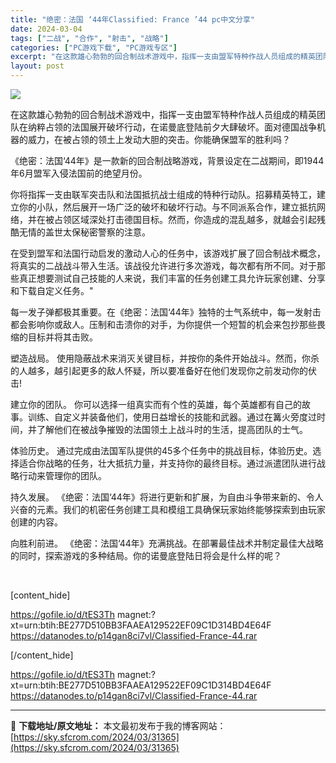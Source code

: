 ```yaml
---
title: "绝密：法国 ‘44年Classified: France ’44 pc中文分享"
date: 2024-03-04
tags: ["二战", "合作", "射击", "战略"]
categories: ["PC游戏下载", "PC游戏专区"]
excerpt: "在这款雄心勃勃的回合制战术游戏中，指挥一支由盟军特种作战人员组成的精英团队在纳粹占领的法国展开破坏行动，在诺曼底登陆前夕大肆破坏。面对德国战争机器的威力，在被占领的领土上发动大胆的突击。你能确保盟军的胜利吗？ 《绝密：法国‘44年》是一款新的回合制战略游戏，背景设定在二战期间，即1944年6月盟军入&hellip;"
layout: post
---
```


<img class="aligncenter" src="https://cdn.akamai.steamstatic.com/steam/apps/2085370/header_schinese.jpg?t=1709310113" />

在这款雄心勃勃的回合制战术游戏中，指挥一支由盟军特种作战人员组成的精英团队在纳粹占领的法国展开破坏行动，在诺曼底登陆前夕大肆破坏。面对德国战争机器的威力，在被占领的领土上发动大胆的突击。你能确保盟军的胜利吗？

《绝密：法国‘44年》是一款新的回合制战略游戏，背景设定在二战期间，即1944年6月盟军入侵法国前的绝望月份。

你将指挥一支由联军突击队和法国抵抗战士组成的特种行动队。招募精英特工，建立你的小队，然后展开一场广泛的破坏和破坏行动。与不同派系合作，建立抵抗网络，并在被占领区域深处打击德国目标。然而，你造成的混乱越多，就越会引起残酷无情的盖世太保秘密警察的注意。

在受到盟军和法国行动启发的激动人心的任务中，该游戏扩展了回合制战术概念，将真实的二战战斗带入生活。该战役允许进行多次游戏，每次都有所不同。对于那些真正想要测试自己技能的人来说，我们丰富的任务创建工具允许玩家创建、分享和下载自定义任务。"

每一发子弹都极其重要。在《绝密：法国‘44年》独特的士气系统中，每一发射击都会影响你或敌人。压制和击溃你的对手，为你提供一个短暂的机会来包抄那些畏缩的目标并将其击败。

塑造战局。
使用隐蔽战术来消灭关键目标，并按你的条件开始战斗。然而，你杀的人越多，越引起更多的敌人怀疑，所以要准备好在他们发现你之前发动你的伏击!

建立你的团队。
你可以选择一组真实而有个性的英雄，每个英雄都有自己的故事。训练、自定义并装备他们，使用日益增长的技能和武器。通过在篝火旁度过时间，并了解他们在被战争摧毁的法国领土上战斗时的生活，提高团队的士气。

体验历史。
通过完成由法国军队提供的45多个任务中的挑战目标，体验历史。选择适合你战略的任务，壮大抵抗力量，并支持你的最终目标。通过派遣团队进行战略行动来管理你的团队。

持久发展。
《绝密：法国‘44年》将进行更新和扩展，为自由斗争带来新的、令人兴奋的元素。我们的机密任务创建工具和模组工具确保玩家始终能够探索到由玩家创建的内容。

向胜利前进。
《绝密：法国‘44年》充满挑战。在部署最佳战术并制定最佳大战略的同时，探索游戏的多种结局。你的诺曼底登陆日将会是什么样的呢？

&nbsp;

[content_hide]

https://gofile.io/d/tES3Th
magnet:?xt=urn:btih:BE277D510BB3FAAEA129522EF09C1D314BD4E64F
https://datanodes.to/p14gan8ci7vl/Classified-France-44.rar

[/content_hide]

<!--wechatfans start-->
https://gofile.io/d/tES3Th
magnet:?xt=urn:btih:BE277D510BB3FAAEA129522EF09C1D314BD4E64F
https://datanodes.to/p14gan8ci7vl/Classified-France-44.rar
<!--wechatfans end-->

---
📖 **下载地址/原文地址：** 本文最初发布于我的博客网站：[https://sky.sfcrom.com/2024/03/31365](https://sky.sfcrom.com/2024/03/31365)
